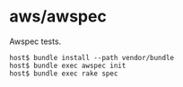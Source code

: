# aws/awspec

Awspec tests.

    host$ bundle install --path vendor/bundle
    host$ bundle exec awspec init
    host$ bundle exec rake spec

